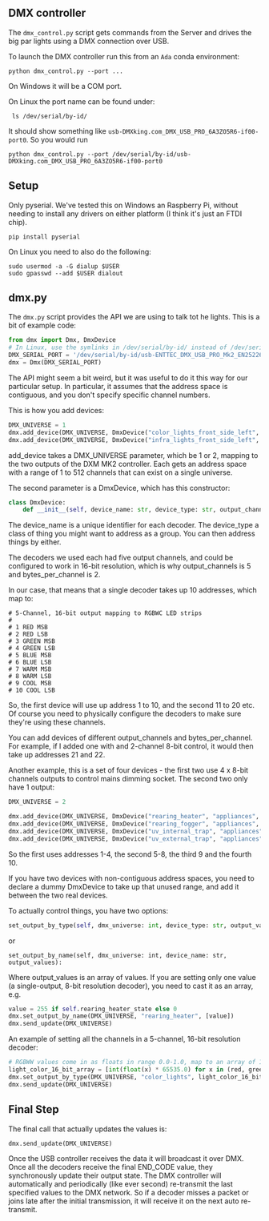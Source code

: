
## DMX controller

The `dmx_control.py` script gets commands from the Server and drives the big par lights using a DMX connection over USB.

To launch the DMX controller run this from an `Ada` conda environment:

```
python dmx_control.py --port ...
```

On Windows it will be a COM port.

On Linux the port name can be found under:
```
 ls /dev/serial/by-id/
```
It should show something like `usb-DMXking.com_DMX_USB_PRO_6A3ZO5R6-if00-port0`.  So you would run
```
python dmx_control.py --port /dev/serial/by-id/usb-DMXking.com_DMX_USB_PRO_6A3ZO5R6-if00-port0
```

## Setup

Only pyserial. We've tested this on Windows an Raspberry Pi, without needing to install any drivers on either platform (I think it's just an FTDI chip).
```
pip install pyserial
```

On Linux you need to also do the following:
```
sudo usermod -a -G dialup $USER
sudo gpasswd --add $USER dialout
```

## dmx.py

The `dmx.py` script provides the API we are using to talk tot he lights.
This is a bit of example code:

```python
from dmx import Dmx, DmxDevice
# In Linux, use the symlinks in /dev/serial/by-id/ instead of /dev/serialX
DMX_SERIAL_PORT = '/dev/serial/by-id/usb-ENTTEC_DMX_USB_PRO_Mk2_EN252261-if00-port0'
dmx = Dmx(DMX_SERIAL_PORT)
```

The API might seem a bit weird, but it was useful to do it this way for our particular setup. In particular, it assumes that the address space is contiguous, and you don't specify specific channel numbers.

This is how you add devices:

```python
DMX_UNIVERSE = 1
dmx.add_device(DMX_UNIVERSE, DmxDevice("color_lights_front_side_left", "color_lights", 5, 2))
dmx.add_device(DMX_UNIVERSE, DmxDevice("infra_lights_front_side_left", "infra_lights", 5, 2))
```

add_device takes a DMX_UNIVERSE parameter, which be 1 or 2, mapping to the two outputs of the DXM MK2 controller. Each gets an address space with a range of 1 to 512 channels that can exist on a single universe.

The second parameter is a DmxDevice, which has this constructor:

```python
class DmxDevice:
    def __init__(self, device_name: str, device_type: str, output_channels: int, bytes_per_channel: int):
```

The device_name is a unique identifier for each decoder. The device_type a class of thing you might want to address as a group. You can then address things by either.

The decoders we used each had five output channels, and could be configured to work in 16-bit resolution, which is why output_channels is 5 and bytes_per_channel is 2.

In our case, that means that a single decoder takes up 10 addresses, which map to:
```
# 5-Channel, 16-bit output mapping to RGBWC LED strips
#
# 1 RED MSB
# 2 RED LSB
# 3 GREEN MSB
# 4 GREEN LSB
# 5 BLUE MSB
# 6 BLUE LSB
# 7 WARM MSB
# 8 WARM LSB
# 9 COOL MSB
# 10 COOL LSB
```
So, the first device will use up address 1 to 10, and the second 11 to 20 etc. Of course you need to physically configure the decoders to make sure they're using these channels.

You can add devices of different output_channels and bytes_per_channel. For example, if I added one with and 2-channel 8-bit control, it would then take up addresses 21 and 22.

Another example, this is a set of four devices - the first two use 4 x 8-bit channels outputs to control mains dimming socket. The second two only have 1 output:

```python
DMX_UNIVERSE = 2

dmx.add_device(DMX_UNIVERSE, DmxDevice("rearing_heater", "appliances", 4, 1))
dmx.add_device(DMX_UNIVERSE, DmxDevice("rearing_fogger", "appliances", 4, 1))
dmx.add_device(DMX_UNIVERSE, DmxDevice("uv_internal_trap", "appliances", 1, 1))
dmx.add_device(DMX_UNIVERSE, DmxDevice("uv_external_trap", "appliances", 1, 1))
```

So the first uses addresses 1-4, the second 5-8, the third 9 and the fourth 10.

If you have two devices with non-contiguous address spaces, you need to declare a dummy DmxDevice to take up that unused range, and add it between the two real devices.

To actually control things, you have two options:

```python
set_output_by_type(self, dmx_universe: int, device_type: str, output_values)
```
or
```
set_output_by_name(self, dmx_universe: int, device_name: str, output_values):
```

Where output_values is an array of values. If you are setting only one value (a single-output, 8-bit resolution decoder), you need to cast it as an array, e.g.

```python
value = 255 if self.rearing_heater_state else 0
dmx.set_output_by_name(DMX_UNIVERSE, "rearing_heater", [value])
dmx.send_update(DMX_UNIVERSE)
```

An example of setting all the channels in a 5-channel, 16-bit resolution decoder:

```python
# RGBWW values come in as floats in range 0.0-1.0, map to an array of 16-bit uints (0-65535)
light_color_16_bit_array = [int(float(x) * 65535.0) for x in (red, green, blue, warm_white, cold_white)]
dmx.set_output_by_type(DMX_UNIVERSE, "color_lights", light_color_16_bit_array)
dmx.send_update(DMX_UNIVERSE)
```

## Final Step

The final call that actually updates the values is:

```python
dmx.send_update(DMX_UNIVERSE)
```
Once the USB controller receives the data it will broadcast it over DMX. Once all the decoders receive the final END_CODE value, they synchronously update their output state. The DMX controller will automatically and periodically (like ever second) re-transmit the last specified values to the DMX network. So if a decoder misses a packet or joins late after the initial transmission, it will receive it on the next auto re-transmit.
